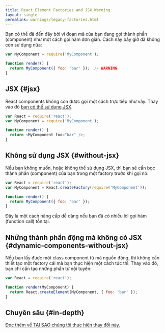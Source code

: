 ```yaml
---
title: React Element Factories and JSX Warning
layout: single
permalink: warnings/legacy-factories.html
---
```


Bạn có thể đã đến đây bởi vì đoạn mã của bạn đang gọi thành phần (component) như một cách gọi hàm đơn giản. Cách này bây giờ đã không còn sử dụng nữa:

```javascript
var MyComponent = require('MyComponent');

function render() {
  return MyComponent({ foo: 'bar' });  // WARNING
}
```

## JSX {#jsx}

React components không còn được gọi một cách trực tiếp như vầy. Thay vào đó [bạn có thể sử dụng JSX](/docs/jsx-in-depth.html).

```javascript
var React = require('react');
var MyComponent = require('MyComponent');

function render() {
  return <MyComponent foo="bar" />;
}
```

## Không sử dụng JSX {#without-jsx}

Nếu bạn không muốn, hoặc không thể sử dụng JSX, thì bạn sẽ cần bọc thành phần (component) của bạn trong một factory trước khi gọi nó:

```javascript
var React = require('react');
var MyComponent = React.createFactory(require('MyComponent'));

function render() {
  return MyComponent({ foo: 'bar' });
}
```

Đây là một cách nâng cấp dễ dàng nếu bạn đã có nhiều lời gọi hàm (function call) tồn tại.

## Những thành phần động mà không có JSX {#dynamic-components-without-jsx}

Nếu bạn lấy được một class component từ mã nguồn động, thì không cần thiết tạo một factory cái mà bạn thực hiện một cách tức thì. Thay vào đó, bạn chỉ cần tạo những phần tử nội tuyến:

```javascript
var React = require('react');

function render(MyComponent) {
  return React.createElement(MyComponent, { foo: 'bar' });
}
```

## Chuyên sâu {#in-depth}

[Đọc thêm về TẠI SAO chúng tôi thực hiện thay đổi này.](https://gist.github.com/sebmarkbage/d7bce729f38730399d28)
